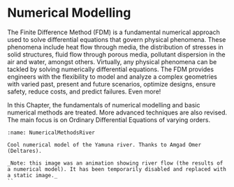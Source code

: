 # Numerical Modelling

The Finite Difference Method (FDM) is a fundamental numerical approach used to solve differential equations that govern physical phenomena. These phenomena include heat flow through media, the distribution of stresses in solid structures, fluid flow through porous media, pollutant dispersion in the air and water, amongst others. Virtually, any physical phenomena can be tackled by solving numerically differential equations. The FDM provides engineers with the flexibility to model and analyze a complex geometries with varied past, present and future scenarios, optimize designs, ensure safety, reduce costs, and predict failures. Even more! 

In this Chapter, the fundamentals of numerical modelling and basic numerical methods are treated. More advanced techniques are also revised. The main focus is on Ordinary Differential Equations of varying orders. 

```{figure} figs/NumericalMethodsRiver.png
:name: NumericalMethodsRiver

Cool numerical model of the Yamuna river. Thanks to Amgad Omer (Deltares).

_Note: this image was an animation showing river flow (the results of a numerical model). It has been temporarily disabled and replaced with a static image._
``



